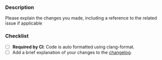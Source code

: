 ### Description

Please explain the changes you made, including a reference to the related issue if applicable

### Checklist
- [ ] **Required by CI**: Code is auto formatted using clang-format.
- [ ] Add a brief explanation of your changes to the [changelog](CHANGELOG.md).
